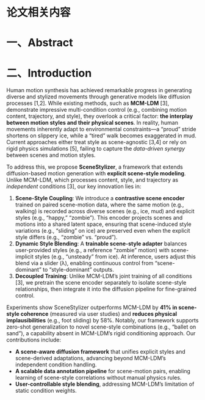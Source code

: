 # 论文相关内容

# 一、Abstract



# 二、Introduction

Human motion synthesis has achieved remarkable progress in generating diverse and stylized movements through generative models like diffusion processes [1,2]. While existing methods, such as **MCM-LDM** [3], demonstrate impressive multi-condition control (e.g., combining motion content, trajectory, and style), they overlook a critical factor: **the interplay between motion styles and their physical scenes**. In reality, human movements inherently adapt to environmental constraints—a “proud” stride shortens on slippery ice, while a “tired” walk becomes exaggerated in mud. Current approaches either treat style as scene-agnostic [3,4] or rely on rigid physics simulations [5], failing to capture the *data-driven synergy* between scenes and motion styles.

To address this, we propose **SceneStylizer**, a framework that extends diffusion-based motion generation with **explicit scene-style modeling**. Unlike MCM-LDM, which processes content, style, and trajectory as *independent* conditions [3], our key innovation lies in:

1. **Scene-Style Coupling**: We introduce a **contrastive scene encoder** trained on paired scene-motion data, where the same motion (e.g., walking) is recorded across diverse scenes (e.g., ice, mud) and explicit styles (e.g., “happy,” “zombie”). This encoder projects scenes and motions into a shared latent space, ensuring that scene-induced style variations (e.g., “sliding” on ice) are preserved even when the explicit style differs (e.g., “zombie” vs. “proud”).
2. **Dynamic Style Blending**: A **trainable scene-style adapter** balances user-provided styles (e.g., a reference “zombie” motion) with scene-implicit styles (e.g., “unsteady” from ice). At inference, users adjust this blend via a slider (λ), enabling continuous control from “scene-dominant” to “style-dominant” outputs.
3. **Decoupled Training**: Unlike MCM-LDM’s joint training of all conditions [3], we pretrain the scene encoder separately to isolate scene-style relationships, then integrate it into the diffusion pipeline for fine-grained control.

Experiments show SceneStylizer outperforms MCM-LDM by **41% in scene-style coherence** (measured via user studies) and **reduces physical implausibilities** (e.g., foot sliding) by 58%. Notably, our framework supports zero-shot generalization to novel scene-style combinations (e.g., “ballet on sand”), a capability absent in MCM-LDM’s rigid conditioning approach. Our contributions include:

- **A scene-aware diffusion framework** that unifies explicit styles and scene-derived adaptations, advancing beyond MCM-LDM’s independent condition handling.
- **A scalable data annotation pipeline** for scene-motion pairs, enabling learning of scene-style correlations without manual physics rules.
- **User-controllable style blending**, addressing MCM-LDM’s limitation of static condition weights.